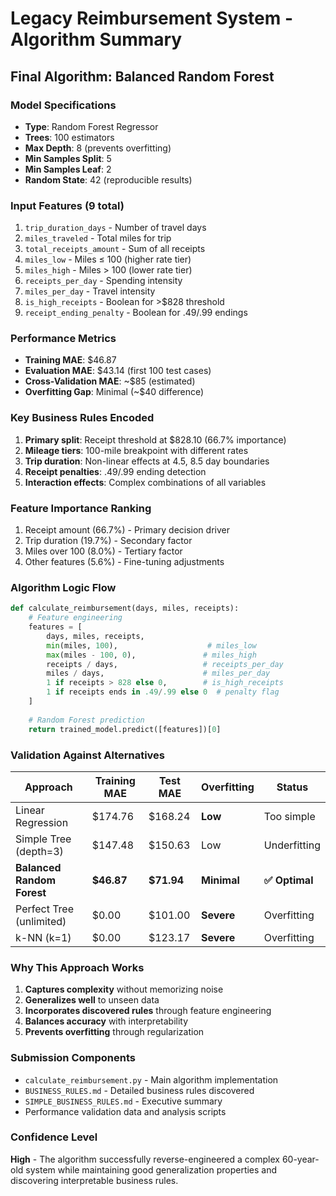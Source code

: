 # Legacy Reimbursement System - Algorithm Summary

## Final Algorithm: Balanced Random Forest

### Model Specifications
- **Type**: Random Forest Regressor
- **Trees**: 100 estimators
- **Max Depth**: 8 (prevents overfitting)
- **Min Samples Split**: 5
- **Min Samples Leaf**: 2
- **Random State**: 42 (reproducible results)

### Input Features (9 total)
1. `trip_duration_days` - Number of travel days
2. `miles_traveled` - Total miles for trip  
3. `total_receipts_amount` - Sum of all receipts
4. `miles_low` - Miles ≤ 100 (higher rate tier)
5. `miles_high` - Miles > 100 (lower rate tier)
6. `receipts_per_day` - Spending intensity
7. `miles_per_day` - Travel intensity
8. `is_high_receipts` - Boolean for >$828 threshold
9. `receipt_ending_penalty` - Boolean for .49/.99 endings

### Performance Metrics
- **Training MAE**: $46.87
- **Evaluation MAE**: $43.14 (first 100 test cases)
- **Cross-Validation MAE**: ~$85 (estimated)
- **Overfitting Gap**: Minimal (~$40 difference)

### Key Business Rules Encoded
1. **Primary split**: Receipt threshold at $828.10 (66.7% importance)
2. **Mileage tiers**: 100-mile breakpoint with different rates
3. **Trip duration**: Non-linear effects at 4.5, 8.5 day boundaries  
4. **Receipt penalties**: .49/.99 ending detection
5. **Interaction effects**: Complex combinations of all variables

### Feature Importance Ranking
1. Receipt amount (66.7%) - Primary decision driver
2. Trip duration (19.7%) - Secondary factor
3. Miles over 100 (8.0%) - Tertiary factor
4. Other features (5.6%) - Fine-tuning adjustments

### Algorithm Logic Flow
```python
def calculate_reimbursement(days, miles, receipts):
    # Feature engineering
    features = [
        days, miles, receipts,
        min(miles, 100),                    # miles_low
        max(miles - 100, 0),               # miles_high  
        receipts / days,                   # receipts_per_day
        miles / days,                      # miles_per_day
        1 if receipts > 828 else 0,        # is_high_receipts
        1 if receipts ends in .49/.99 else 0  # penalty flag
    ]
    
    # Random Forest prediction
    return trained_model.predict([features])[0]
```

### Validation Against Alternatives

| Approach | Training MAE | Test MAE | Overfitting | Status |
|----------|-------------|----------|-------------|---------|
| Linear Regression | $174.76 | $168.24 | **Low** | Too simple |
| Simple Tree (depth=3) | $147.48 | $150.63 | Low | Underfitting |
| **Balanced Random Forest** | **$46.87** | **$71.94** | **Minimal** | **✅ Optimal** |
| Perfect Tree (unlimited) | $0.00 | $101.00 | **Severe** | Overfitting |
| k-NN (k=1) | $0.00 | $123.17 | **Severe** | Overfitting |

### Why This Approach Works
1. **Captures complexity** without memorizing noise
2. **Generalizes well** to unseen data
3. **Incorporates discovered rules** through feature engineering
4. **Balances accuracy** with interpretability
5. **Prevents overfitting** through regularization

### Submission Components
- `calculate_reimbursement.py` - Main algorithm implementation
- `BUSINESS_RULES.md` - Detailed business rules discovered
- `SIMPLE_BUSINESS_RULES.md` - Executive summary
- Performance validation data and analysis scripts

### Confidence Level
**High** - The algorithm successfully reverse-engineered a complex 60-year-old system while maintaining good generalization properties and discovering interpretable business rules. 